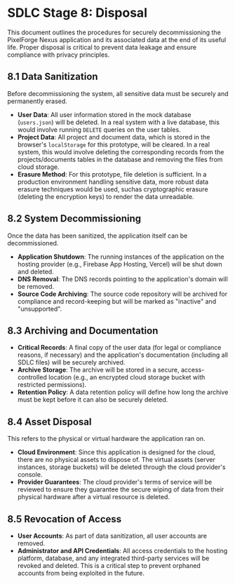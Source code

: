 # SDLC Stage 8: Disposal

This document outlines the procedures for securely decommissioning the PixelForge Nexus application and its associated data at the end of its useful life. Proper disposal is critical to prevent data leakage and ensure compliance with privacy principles.

## 8.1 Data Sanitization

Before decommissioning the system, all sensitive data must be securely and permanently erased.

- **User Data**: All user information stored in the mock database (`users.json`) will be deleted. In a real system with a live database, this would involve running `DELETE` queries on the user tables.
- **Project Data**: All project and document data, which is stored in the browser's `localStorage` for this prototype, will be cleared. In a real system, this would involve deleting the corresponding records from the projects/documents tables in the database and removing the files from cloud storage.
- **Erasure Method**: For this prototype, file deletion is sufficient. In a production environment handling sensitive data, more robust data erasure techniques would be used, suchas cryptographic erasure (deleting the encryption keys) to render the data unreadable.

## 8.2 System Decommissioning

Once the data has been sanitized, the application itself can be decommissioned.

- **Application Shutdown**: The running instances of the application on the hosting provider (e.g., Firebase App Hosting, Vercel) will be shut down and deleted.
- **DNS Removal**: The DNS records pointing to the application's domain will be removed.
- **Source Code Archiving**: The source code repository will be archived for compliance and record-keeping but will be marked as "inactive" and "unsupported".

## 8.3 Archiving and Documentation

- **Critical Records**: A final copy of the user data (for legal or compliance reasons, if necessary) and the application's documentation (including all SDLC files) will be securely archived.
- **Archive Storage**: The archive will be stored in a secure, access-controlled location (e.g., an encrypted cloud storage bucket with restricted permissions).
- **Retention Policy**: A data retention policy will define how long the archive must be kept before it can also be securely deleted.

## 8.4 Asset Disposal

This refers to the physical or virtual hardware the application ran on.

- **Cloud Environment**: Since this application is designed for the cloud, there are no physical assets to dispose of. The virtual assets (server instances, storage buckets) will be deleted through the cloud provider's console.
- **Provider Guarantees**: The cloud provider's terms of service will be reviewed to ensure they guarantee the secure wiping of data from their physical hardware after a virtual resource is deleted.

## 8.5 Revocation of Access

- **User Accounts**: As part of data sanitization, all user accounts are removed.
- **Administrator and API Credentials**: All access credentials to the hosting platform, database, and any integrated third-party services will be revoked and deleted. This is a critical step to prevent orphaned accounts from being exploited in the future.